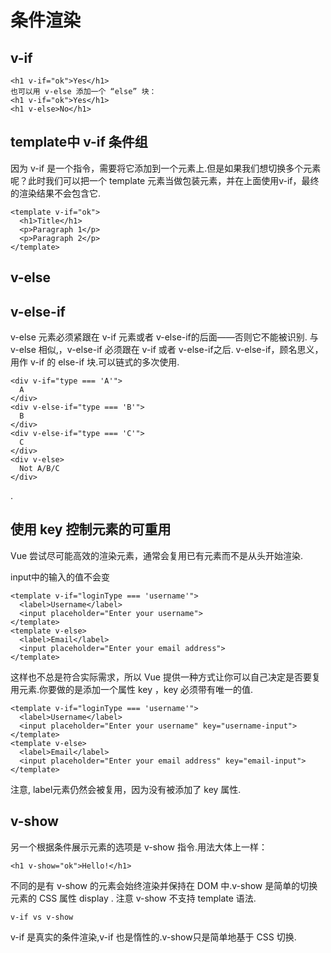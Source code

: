 # 条件渲染

## v-if


```
<h1 v-if="ok">Yes</h1>
也可以用 v-else 添加一个 “else” 块：
<h1 v-if="ok">Yes</h1>
<h1 v-else>No</h1>
```



 
## template中 v-if 条件组

因为 v-if 是一个指令，需要将它添加到一个元素上.但是如果我们想切换多个元素呢？此时我们可以把一个 template 元素当做包装元素，并在上面使用v-if，最终的渲染结果不会包含它.

```
<template v-if="ok">
  <h1>Title</h1>
  <p>Paragraph 1</p>
  <p>Paragraph 2</p>
</template>
```

## v-else
## v-else-if
v-else 元素必须紧跟在 v-if 元素或者 v-else-if的后面——否则它不能被识别.
与 v-else 相似,，v-else-if 必须跟在 v-if 或者 v-else-if之后.
v-else-if，顾名思义，用作 v-if 的 else-if 块.可以链式的多次使用.

```
<div v-if="type === 'A'">
  A
</div>
<div v-else-if="type === 'B'">
  B
</div>
<div v-else-if="type === 'C'">
  C
</div>
<div v-else>
  Not A/B/C
</div>
```

.

## 使用 key 控制元素的可重用

Vue 尝试尽可能高效的渲染元素，通常会复用已有元素而不是从头开始渲染.

input中的输入的值不会变
```
<template v-if="loginType === 'username'">
  <label>Username</label>
  <input placeholder="Enter your username">
</template>
<template v-else>
  <label>Email</label>
  <input placeholder="Enter your email address">
</template>
```
这样也不总是符合实际需求，所以 Vue 提供一种方式让你可以自己决定是否要复用元素.你要做的是添加一个属性 key ，key 必须带有唯一的值.

```
<template v-if="loginType === 'username'">
  <label>Username</label>
  <input placeholder="Enter your username" key="username-input">
</template>
<template v-else>
  <label>Email</label>
  <input placeholder="Enter your email address" key="email-input">
</template>
```


注意, label元素仍然会被复用，因为没有被添加了 key 属性.
## v-show

另一个根据条件展示元素的选项是 v-show 指令.用法大体上一样：

```
<h1 v-show="ok">Hello!</h1>
```

不同的是有 v-show 的元素会始终渲染并保持在 DOM 中.v-show 是简单的切换元素的 CSS 属性 display .
注意 v-show 不支持 template 语法.


```
v-if vs v-show
```
v-if 是真实的条件渲染,v-if 也是惰性的.v-show只是简单地基于 CSS 切换.
